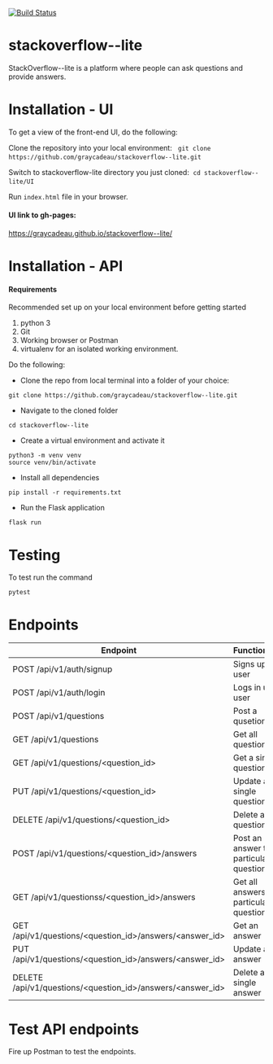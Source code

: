 [![Build Status](https://travis-ci.org/graycadeau/stackoverflow--lite.svg?branch=develop)](https://travis-ci.org/graycadeau/stackoverflow--lite)

# stackoverflow--lite
StackOverflow--lite is a platform where people can ask questions and provide answers. 

# Installation - UI
To get a view of the front-end UI, do the following:&nbsp;

Clone the repository into your local environment: &nbsp;
`git clone https://github.com/graycadeau/stackoverflow--lite.git`&nbsp;

Switch to stackoverflow-lite directory you just cloned:&nbsp;
`cd stackoverflow--lite/UI`&nbsp;

Run `index.html` file in your browser.&nbsp;

#### UI link to gh-pages:
https://graycadeau.github.io/stackoverflow--lite/

# Installation - API 

#### Requirements
Recommended set up on your local environment before getting started

1. python 3
2. Git
3. Working browser or Postman
4. virtualenv for an isolated working environment. 

Do the following:

* Clone the repo from local terminal into a folder of your choice: 
```
git clone https://github.com/graycadeau/stackoverflow--lite.git
``` 

* Navigate to the cloned folder 
```
cd stackoverflow--lite
```

* Create a virtual environment and activate it
```
python3 -m venv venv
source venv/bin/activate
```
* Install all dependencies

```
pip install -r requirements.txt
```
* Run the Flask application
```
flask run
```
# Testing
To test run the command 
```
pytest
```
# Endpoints

Endpoint | Functionality 
------------ | -------------
POST /api/v1/auth/signup | Signs up a user
POST /api/v1/auth/login | Logs in up a user
POST   /api/v1/questions | Post a qusetion
GET   /api/v1/questions | Get all questions
GET   /api/v1/questions/<question_id> | Get a single question
PUT   /api/v1/questions/<question_id> | Update a single question
DELETE   /api/v1/questions/<question_id> | Delete a question
POST   /api/v1/questions/<question_id>/answers | Post an answer to a particular question
GET   /api/v1/questionss/<question_id>/answers | Get all answers to a particular question
GET   /api/v1/questions/<question_id>/answers/<answer_id> | Get an answer
PUT  /api/v1/questions/<question_id>/answers/<answer_id> | Update an answer
DELETE   /api/v1/questions/<question_id>/answers/<answer_id> | Delete a single answer

# Test API endpoints
Fire up Postman to test the endpoints. 
